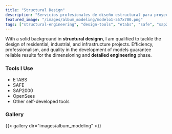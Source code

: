 ```yaml
---
title: "Structural Design"
description: "Servicios profesionales de diseño estructural para proyectos residenciales, industriales e infraestructura utilizando herramientas avanzadas como ETABS, SAFE, SAP2000 y OpenSees."
featured_image: "/images/album_modeling/modelo1-557x700.png"
tags: ["structural-engineering", "design-tools", "etabs", "safe", "sap2000", "opensees"]
---
```


With a solid background in **structural designn**, I am qualified to tackle the design of residential, industrial, and infrastructure projects. Efficiency, professionalism, and quality in the development of models guarantee reliable results for the dimensioning and **detailed engineering** phase.

### Tools I Use

- ETABS  
- SAFE  
- SAP2000  
- OpenSees  
- Other self-developed tools

### Gallery

{{< gallery dir="images/album_modeling" >}}
